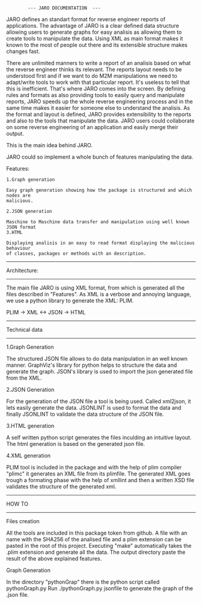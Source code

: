 			---	JARO DOCUMENTATION	---


JARO defines an standart format for reverse engineer reports of applications. The advantage of JARO is a clear defined data structure allowing users to generate graphs for easy analisis as allowing them to create tools to manipulate the data. Using XML as main format makes it known to the most of people out there and its extensible structure makes changes fast.

There are unlimited manners to write a report of an analisis based on what the reverse
engineer thinks its relevant. The reports layout needs to be understood first and if 
we want to do M2M manipulations we need to adapt/write tools to work with that 
particular report. It's useless to tell that this is inefficient. That's where JARO
comes into the screen. By defining rules and formats as also providing tools to easily
query and manipulate reports, JARO speeds up the whole reverse engineering process and 
in the same time makes it easier for someone else to understand the analisis. As the
format and layout is defined, JARO provides extensibility to the reports and also to the tools that manipulate the data. JARO users could collaborate on some reverse engineering of an application and easily merge their output.

This is the main idea behind JARO.

JARO could so implement a whole bunch of features manipulating the data.

Features:

	1.Graph generation
	
	Easy graph generation showing how the package is structured and which nodes are
	malicious.

	2.JSON generation
	
	Maschine to Maschine data transfer and manipulation using well known JSON format	
	3.HTML 

	Displaying analisis in an easy to read format displaying the malicious behaviour 	
	of classes, packages or methods with an description.


____________

Architecture:
___________

The main file JARO is using XML format, from which is generated all the files
described in "Features". As XML is a verbose and annoying language, we use a python library to generate the XML: PLIM.

PLIM -> XML <-> JSON -> HTML

______________

Technical data
______________


1.Graph Generation

The structured JSON file allows to do data manipulation in an well known manner.
GraphViz's library for python helps to structure the data and generate the graph.
JSON's library is used to import the json generated file from the XML.


2.JSON Generation

For the generation of the JSON file a tool is being used. Called xml2json, it lets easily generate the data. JSONLINT is used to format the data and finally JSONLINT to validate the data structure of the JSON file.

3.HTML generation

A self written python script generates the files inculding an intuitive layout. 
The html generation is based on the generated json file.

4.XML generation

PLIM tool is included in the package and with the help of plim compiler "plimc" it generates an XML file from its plimfile. The generated XML goes trough a formating phase with the help of xmllint and then a written XSD file validates the structure of the generated xml.

______

HOW TO
______


Files creation

All the tools are included in this package token from github.
A file with an name with the SHA256 of the analised file and a plim extension can be pasted in the root of this project. Executing "make" automatically takes the .plim extension and generate all the data. The output directory paste the result of the above explained features.


Graph Generation

In the directory "pythonGrap" there is the python script called pythonGraph.py
Run ./pythonGraph.py jsonfile         to generate the graph of the .json file.
